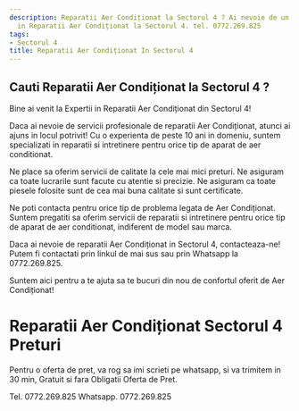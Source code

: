 ```yaml
---
description: Reparatii Aer Condiționat la Sectorul 4 ? Ai nevoie de un profesionist
  in Reparatii Aer Condiționat la Sectorul 4. tel. 0772.269.825
tags:
- Sectorul 4
title: Reparatii Aer Condiționat In Sectorul 4
---
```



## Cauti Reparatii Aer Condiționat la Sectorul 4 ?

Bine ai venit la Expertii in Reparatii Aer Condiționat din Sectorul 4!

Daca ai nevoie de servicii profesionale de reparatii Aer Condiționat, atunci ai ajuns in locul potrivit! Cu o experienta de peste 10 ani in domeniu, suntem specializati in reparatii si intretinere pentru orice tip de aparat de aer conditionat.

Ne place sa oferim servicii de calitate la cele mai mici preturi. Ne asiguram ca toate lucrarile sunt facute cu atentie si precizie. Ne asiguram ca toate piesele folosite sunt de cea mai buna calitate si sunt certificate.

Ne poti contacta pentru orice tip de problema legata de Aer Condiționat. Suntem pregatiti sa oferim servicii de reparatii si intretinere pentru orice tip de aparat de aer conditionat, indiferent de model sau marca.

Daca ai nevoie de reparatii Aer Condiționat in Sectorul 4, contacteaza-ne! Putem fi contactati prin linkul de mai sus sau prin Whatsapp la 0772.269.825. 

Suntem aici pentru a te ajuta sa te bucuri din nou de confortul oferit de Aer Condiționat!

# Reparatii Aer Condiționat Sectorul 4 Preturi
Pentru o oferta de pret, va rog sa imi scrieti pe whatsapp, si va trimitem in 30 min, Gratuit si fara Obligatii Oferta de Pret.

Tel. 0772.269.825
Whatsapp. 0772.269.825